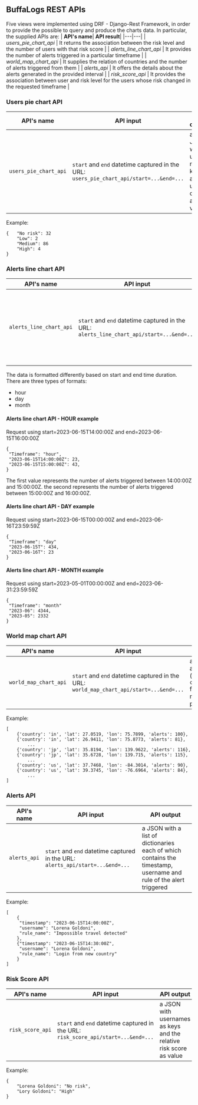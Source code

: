 ## BuffaLogs REST APIs

Five views were implemented using DRF - Django-Rest Framework, in order to provide the possible to query and produce the charts data.
In particular, the supplied APIs are:
| **API's name**| **API result**|
|---|---|
| *users_pie_chart_api* | It returns the association between the risk level and the number of users with that risk score |
| *alerts_line_chart_api* | It provides the number of alerts triggered in a particular timeframe |
| *world_map_chart_api* | It supplies the relation of countries and the number of alerts triggered from them |
| *alerts_api* | It offers the details about the alerts generated in the provided interval |
| *risk_score_api* | It provides the association between user and risk level for the users whose risk changed in the requested timeframe |

### Users pie chart API
| **API's name**| **API input**| **API output** |
|---|---|---|
| `users_pie_chart_api` | `start` and `end` datetime captured in the URL: `users_pie_chart_api/start=...&end=...` | a JSON with user risk as keys and user count as value |

Example:
```
{   "No risk": 32
    "Low": 2
    "Medium": 86
    "High": 4
}
```

### Alerts line chart API
| **API's name**| **API input**| **API output** |
|---|---|---|
| `alerts_line_chart_api` | `start` and `end` datetime captured in the URL: `alerts_line_chart_api/start=...&end=...` | A dictionary containing a list of datetime and a value representing the amount of data for that datetime |

The data is formatted differently based on start and end time duration. There are three types of formats:
* hour
* day
* month

#### Alerts line chart API - HOUR example
Request using start=2023-06-15T14:00:00Z and end=2023-06-15T16:00:00Z
```
{
 "Timeframe": "hour",
 "2023-06-15T14:00:00Z": 23,
 "2023-06-15T15:00:00Z": 43,
}
```
The first value represents the number of alerts triggered between 14:00:00Z and 15:00:00Z. the second represents the number of alerts triggered between 15:00:00Z and 16:00:00Z.

#### Alerts line chart API - DAY example
Request using start=2023-06-15T00:00:00Z and end=2023-06-16T23:59:59Z
```
{
 "Timeframe": "day"
 "2023-06-15T": 434,
 "2023-06-16T": 23
}
```

#### Alerts line chart API - MONTH example
Request using start=2023-05-01T00:00:00Z and end=2023-06-31:23:59:59Z
```
{
 "Timeframe": "month"
 "2023-06": 4344,
 "2023-05": 2332
}
```

### World map chart API
| **API's name**| **API input**| **API output** |
|---|---|---|
| `world_map_chart_api` | `start` and `end` datetime captured in the URL: `world_map_chart_api/start=...&end=...` | a list of dictionaries containing all the alerts triggered with the country (saved in the `config/buffalogs/countries_list.json` file), the latitude, the longitude and the number of alerts triggered from that place |

Example:
```
[
	{'country': 'in', 'lat': 27.0519, 'lon': 75.7899, 'alerts': 100},
 	{'country': 'in', 'lat': 26.9411, 'lon': 75.8773, 'alerts': 81},
		...
 	{'country': 'jp', 'lat': 35.8194, 'lon': 139.9622, 'alerts': 116},
 	{'country': 'jp', 'lat': 35.6728, 'lon': 139.715, 'alerts': 115},
		...
 	{'country': 'us', 'lat': 37.7468, 'lon': -84.3014, 'alerts': 90},
 	{'country': 'us', 'lat': 39.3745, 'lon': -76.6964, 'alerts': 84},
		...
]
```

### Alerts API
| **API's name**| **API input**| **API output** |
|---|---|---|
| `alerts_api` | `start` and `end` datetime captured in the URL: `alerts_api/start=...&end=...` | a JSON with a list of dictionaries each of which contains the timestamp, username and rule of the alert triggered |

Example:
```
[
	{
	 "timestamp": "2023-06-15T14:00:00Z",
	 "username": "Lorena Goldoni",
	 "rule_name": "Impossible travel detected"
	},
	{"timestamp": "2023-06-15T14:30:00Z",
	 "username": "Lorena Goldoni",
	 "rule_name": "Login from new country"
	}
]
```

### Risk Score API
| **API's name**| **API input**| **API output** |
|---|---|---|
| `risk_score_api` | `start` and `end` datetime captured in the URL: `risk_score_api/start=...&end=...` | a JSON with usernames as keys and the relative risk score as value |

Example:
```
{
	"Lorena Goldoni": "No risk",
	"Lory Goldoni": "High"
}
```